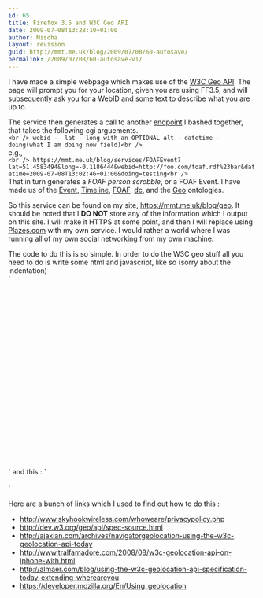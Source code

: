 ```yaml
---
id: 65
title: Firefox 3.5 and W3C Geo API
date: 2009-07-08T13:28:10+01:00
author: Mischa
layout: revision
guid: http://mmt.me.uk/blog/2009/07/08/60-autosave/
permalink: /2009/07/08/60-autosave-v1/
---
```

I have made a simple webpage which makes use of the [W3C Geo API](http://dev.w3.org/geo/api/spec-source.html). The page will prompt you for your location, given you are using FF3.5, and will subsequently ask you for a WebID and some text to describe what you are up to.

The service then generates a call to another [endpoint](https://mmt.me.uk/blog/services/FOAFEvent) I bashed together, that takes the following cgi arguements.  
`<br />
webid -  lat - long with an OPTIONAL alt - datetime - doing(what I am doing now field)<br />
`  
e.g.,  
`<br />
https://mmt.me.uk/blog/services/FOAFEvent?lat=51.4583494&long=-0.1186444&webid=http://foo.com/foaf.rdf%23bar&datetime=2009-07-08T13:02:46+01:00&doing=testing<br />
`  
That in turn generates a _FOAF person scrobble_, or a FOAF Event. I have made us of the [Event](http://purl.org/NET/c4dm/event.owl#), [Timeline](http://purl.org/NET/c4dm/timeline.owl#), [FOAF](http://xmlns.com/foaf/0.1/), [dc](http://purl.org/dc/elements/1.1/), and the [Geo](http://www.w3.org/2003/01/geo/wgs84_pos#) ontologies. 

So this service can be found on my site, <https://mmt.me.uk/blog/geo>. It should be noted that I **DO NOT** store any of the information which I output on this site. I will make it HTTPS at some point, and then I will replace using [Plazes.com](http://plazes.com/) with my own service. I would rather a world where I was running all of my own social networking from my own machine.

The code to do this is so simple. In order to do the W3C geo stuff all you need to do is write some html and javascript, like so (sorry about the indentation)  
`<br />
<script src="http://maps.google.com/maps?file=api&v=2&key=YOUR_API_KEY_HERE" type="text/javascript"></script><br />
<script type="text/javascript"><br />
        function load() {<br />
                navigator.geolocation.getCurrentPosition(showMap);<br />
        }<br />
      function showMap(position.coords) {<br />
                // (position.coords.latitude, position.coords.longitude).<br />
                if (GBrowserIsCompatible()) {<br />
                        var map = new GMap2(document.getElementById("map"));<br />
                        map.setCenter(new GLatLng(position.coords.latitude, position.coords.longitude), 13);<br />
                        var point = new GLatLng(position.coords.latitude, position.coords.longitude);<br />
                        map.addOverlay(new GMarker(point));<br />
                }<br />
        }<br />
</script><br />
<div id="map" style="width: 620px; height: 310px"></div><br />
`  
and this :  
`<br />
<body onload="load()" onunload="GUnload()"><br />
` 

Here are a bunch of links which I used to find out how to do this : 

  * <http://www.skyhookwireless.com/whoweare/privacypolicy.php> 
  * <http://dev.w3.org/geo/api/spec-source.html> 
  * <http://ajaxian.com/archives/navigatorgeolocation-using-the-w3c-geolocation-api-today> 
  * <http://www.tralfamadore.com/2008/08/w3c-geolocation-api-on-iphone-with.html> 
  * <http://almaer.com/blog/using-the-w3c-geolocation-api-specification-today-extending-whereareyou> 
  * <https://developer.mozilla.org/En/Using_geolocation>